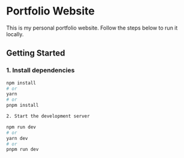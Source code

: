 # Portfolio Website

This is my personal portfolio website. Follow the steps below to run it locally.

## Getting Started

### 1. Install dependencies

```bash
npm install
# or
yarn
# or
pnpm install

2. Start the development server

npm run dev
# or
yarn dev
# or
pnpm run dev
